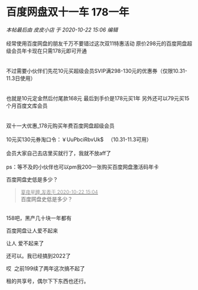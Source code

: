 # 百度网盘双十一车 178一年


<i class="pstatus"> 本帖最后由 皮皮小店 于 2020-10-22 15:06 编辑 </i><br />
<br />
经常使用百度网盘的朋友千万不要错过这次双11特惠活动 原价298元的百度网盘超级会员年卡现在只需178元即可开通<br />
 <br />
<br />
不过需要小伙伴们先花10元买超级会员SVIP满298-130元的优惠券（仅限10.31-11.3日使用）<br />
 <br />
<br />
也就是10元定金然后付尾款168元 最后到手价是178元买1年 另外还可以79元买15个月百度文库会员<br />
<br />
<br />
双十一大优惠_178元购买年费百度网盘超级会员<br />
<br />
10元买130元券淘口令：￥UuPbciRbvUk$&nbsp; &nbsp;（10.31-11.3可用）<br />
<br />
会员大家自己去店里买就行了，我就不放aff了<br />
<br />
ps：等不及的小伙伴也可以pm我200一张购买百度网盘激活码年卡<img src="static/image/smiley/default/lol.gif" smilieid="12" border="0" alt="" /><img id="aimg_QAXn8" onclick="zoom(this, this.src, 0, 0, 0)" class="zoom" src="https://cdn.jsdelivr.net/gh/hishis/forum-master/public/images/patch.gif" onmouseover="img_onmouseoverfunc(this)" onload="thumbImg(this)" border="0" alt="" />

百度网盘史低是多少？

<div class="quote"><blockquote><font size="2"><a href="https://www.hostloc.com/forum.php?mod=redirect&amp;goto=findpost&amp;pid=9336102&amp;ptid=757168" target="_blank"><font color="#999999">夏夜星瞳 发表于 2020-10-22 15:04</font></a></font><br />
百度网盘史低是多少？</blockquote></div><br />
158吧，黑产几十块一年都有<img id="aimg_EIsTT" onclick="zoom(this, this.src, 0, 0, 0)" class="zoom" src="https://cdn.jsdelivr.net/gh/hishis/forum-master/public/images/patch.gif" onmouseover="img_onmouseoverfunc(this)" onload="thumbImg(this)" border="0" alt="" />

百度网盘让人爱不起来

让人 爱不起来了<img id="aimg_rdM5n" onclick="zoom(this, this.src, 0, 0, 0)" class="zoom" src="https://cdn.jsdelivr.net/gh/hishis/forum-master/public/images/patch.gif" onmouseover="img_onmouseoverfunc(this)" onload="thumbImg(this)" border="0" alt="" />

还可以。我已经搞到2022了

哎&nbsp;&nbsp;之前199续了两年<img src="static/image/smiley/yct/003.gif" smilieid="50" border="0" alt="" />这次搞不起了

租的共享号，偶尔下下东西也还行。
